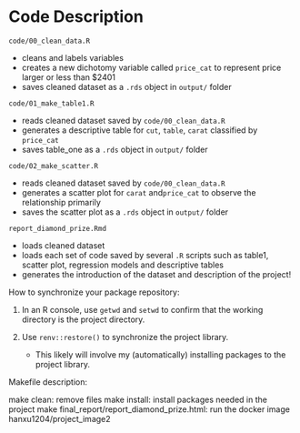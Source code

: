 # Code Description

`code/00_clean_data.R`
- cleans and labels variables
- creates a new dichotomy variable called `price_cat` to represent price larger or less than $2401 
- saves cleaned dataset as a `.rds` object in `output/` folder

`code/01_make_table1.R`
- reads cleaned dataset saved by `code/00_clean_data.R`
- generates a descriptive table for `cut`, `table`, `carat` classified by `price_cat`
- saves table_one as a `.rds` object in `output/` folder

`code/02_make_scatter.R`
- reads cleaned dataset saved by `code/00_clean_data.R`
- generates a scatter plot for `carat` and`price_cat` to observe the relationship primarily
- saves the scatter plot as a `.rds` object in `output/` folder


`report_diamond_prize.Rmd`
- loads cleaned dataset
- loads each set of code saved by several `.R` scripts such as table1, scatter plot, regression models and descriptive tables
- generates the introduction of the dataset and description of the project!



How to synchronize your package repository:

1. In an R console, use `getwd` and `setwd` to confirm that the working directory is the project directory.

2. Use `renv::restore()` to synchronize the project library.
	- This likely will involve my (automatically) installing packages to the project library.
	
	
Makefile description:

make clean: remove files
make install: install packages needed in the project
make final_report/report_diamond_prize.html: run the docker image hanxu1204/project_image2
